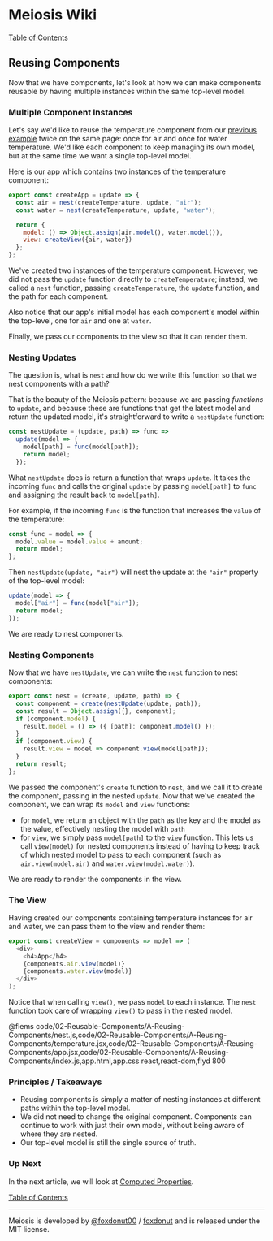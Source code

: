 # Meiosis Wiki

[Table of Contents](toc.html)

## Reusing Components

Now that we have components, let's look at how we can make components
reusable by having multiple instances within the same top-level model.

### Multiple Component Instances

Let's say we'd like to reuse the temperature component from our
[previous example](01-Fundamentals-C-Components.html) twice
on the same page: once for air and once for water temperature. We'd like each component to keep
managing its own model, but at the same time we want a single top-level model.

Here is our app which contains two instances of the temperature component:

```javascript
export const createApp = update => {
  const air = nest(createTemperature, update, "air");
  const water = nest(createTemperature, update, "water");

  return {
    model: () => Object.assign(air.model(), water.model()),
    view: createView({air, water})
  };
};
```

We've created two instances of the temperature component. However, we did not pass the `update` function
directly to `createTemperature`; instead, we called a `nest` function, passing `createTemperature`,
the `update` function, and the path for each component.

Also notice that our app's initial model has each component's model within the top-level, one for
`air` and one at `water`.

Finally, we pass our components to the view so that it can render them.

### Nesting Updates

The question is, what is `nest` and how do we write this function so that we nest components with a path?

That is the beauty of the Meiosis pattern: because we are passing _functions_ to `update`, and because
these are functions that get the latest model and return the updated model, it's straightforward to
write a `nestUpdate` function:

```javascript
const nestUpdate = (update, path) => func =>
  update(model => {
    model[path] = func(model[path]);
    return model;
  });
```

What `nestUpdate` does is return a function that wraps `update`. It takes the incoming `func`
and calls the original `update` by passing `model[path]` to `func` and assigning the result
back to `model[path]`.

For example, if the incoming `func` is the function that increases the `value` of the
temperature:

```javascript
const func = model => {
  model.value = model.value + amount;
  return model;
};
```

Then `nestUpdate(update, "air")` will nest the update at the `"air"` property of the top-level model:

```javascript
update(model => {
  model["air"] = func(model["air"]);
  return model;
});
```

We are ready to nest components.

### Nesting Components

Now that we have `nestUpdate`, we can write the `nest` function to nest components:

```js
export const nest = (create, update, path) => {
  const component = create(nestUpdate(update, path));
  const result = Object.assign({}, component);
  if (component.model) {
    result.model = () => ({ [path]: component.model() });
  }
  if (component.view) {
    result.view = model => component.view(model[path]);
  }
  return result;
};
```

We passed the component's `create` function to `nest`, and we call it to create the component,
passing in the nested `update`. Now that we've created the component, we can wrap its `model`
and `view` functions:

- for `model`, we return an object with the `path` as the key and the model as the value,
effectively nesting the model with `path`
- for `view`, we simply pass `model[path]` to the `view` function. This lets us call `view(model)`
for nested components instead of having to keep track of which nested model to pass to each
component (such as `air.view(model.air)` and `water.view(model.water)`).

We are ready to render the components in the view.

### The View

Having created our components containing temperature instances for air and water, we can pass them
to the view and render them:

```javascript
export const createView = components => model => (
  <div>
    <h4>App</h4>
    {components.air.view(model)}
    {components.water.view(model)}
  </div>
);
```

Notice that when calling `view()`, we pass `model` to each instance. The `nest` function took care
of wrapping `view()` to pass in the nested model.

@flems code/02-Reusable-Components/A-Reusing-Components/nest.js,code/02-Reusable-Components/A-Reusing-Components/temperature.jsx,code/02-Reusable-Components/A-Reusing-Components/app.jsx,code/02-Reusable-Components/A-Reusing-Components/index.js,app.html,app.css react,react-dom,flyd 800

### Principles / Takeaways

- Reusing components is simply a matter of nesting instances at different paths within the
top-level model.
- We did not need to change the original component. Components can continue to work with just their
own model, without being aware of where they are nested.
- Our top-level model is still the single source of truth.

### Up Next

In the next article, we will look at [Computed Properties](02-Reusable-Components-B-Computed-Properties.html).

[Table of Contents](toc.html)

-----

Meiosis is developed by [@foxdonut00](http://twitter.com/foxdonut00) / [foxdonut](https://github.com/foxdonut) and is released under the MIT license.
